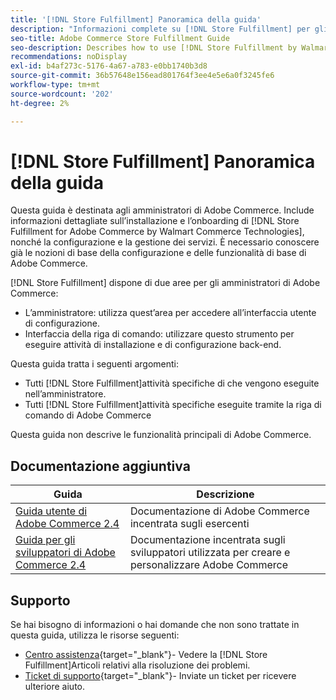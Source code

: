 ```yaml
---
title: '[!DNL Store Fulfillment] Panoramica della guida'
description: "Informazioni complete su [!DNL Store Fulfillment] per gli amministratori di Adobe Commerce, incluse l’installazione e l’onboarding."
seo-title: Adobe Commerce Store Fulfillment Guide
seo-description: Describes how to use [!DNL Store Fulfillment by Walmart Commerce Technologies] services with Adobe Commerce.
recommendations: noDisplay
exl-id: b4af273c-5176-4a67-a783-e0bb1740b3d8
source-git-commit: 36b57648e156ead801764f3ee4e5e6a0f3245fe6
workflow-type: tm+mt
source-wordcount: '202'
ht-degree: 2%

---
```


# [!DNL Store Fulfillment] Panoramica della guida

Questa guida è destinata agli amministratori di Adobe Commerce. Include informazioni dettagliate sull’installazione e l’onboarding di [!DNL Store Fulfillment for Adobe Commerce by Walmart Commerce Technologies], nonché la configurazione e la gestione dei servizi. È necessario conoscere già le nozioni di base della configurazione e delle funzionalità di base di Adobe Commerce.

[!DNL Store Fulfillment] dispone di due aree per gli amministratori di Adobe Commerce:

* L’amministratore: utilizza quest’area per accedere all’interfaccia utente di configurazione.
* Interfaccia della riga di comando: utilizzare questo strumento per eseguire attività di installazione e di configurazione back-end.

Questa guida tratta i seguenti argomenti:

* Tutti [!DNL Store Fulfillment]attività specifiche di che vengono eseguite nell’amministratore.
* Tutti [!DNL Store Fulfillment]attività specifiche eseguite tramite la riga di comando di Adobe Commerce

Questa guida non descrive le funzionalità principali di Adobe Commerce.

## Documentazione aggiuntiva

| Guida  | Descrizione |
|-----------------------------------------------------------------------|----------------------------------------------------------------------------|
| [Guida utente di Adobe Commerce 2.4](https://docs.magento.com/user-guide/) | Documentazione di Adobe Commerce incentrata sugli esercenti |
| [Guida per gli sviluppatori di Adobe Commerce 2.4](https://devdocs.magento.com/) | Documentazione incentrata sugli sviluppatori utilizzata per creare e personalizzare Adobe Commerce |

## Supporto

Se hai bisogno di informazioni o hai domande che non sono trattate in questa guida, utilizza le risorse seguenti:

* [Centro assistenza](https://experienceleague.adobe.com/docs/commerce-knowledge-base/kb/help-center-guide/magento-help-center-user-guide.html#submit-ticket){target="_blank"}- Vedere la [!DNL Store Fulfillment]Articoli relativi alla risoluzione dei problemi.
* [Ticket di supporto](https://experienceleague.adobe.com/docs/commerce-knowledge-base/kb/help-center-guide/magento-help-center-user-guide.html#submit-ticket){target="_blank"}- Inviate un ticket per ricevere ulteriore aiuto.
